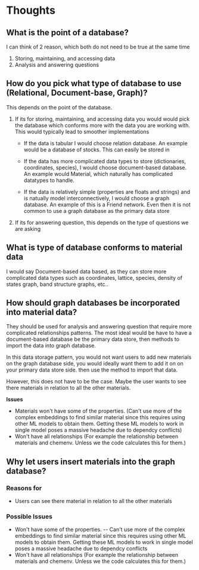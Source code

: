 # Thoughts



## What is the point of a database?
I can think of 2 reason, which both do not need to be true at the same time
1. Storing, maintaining, and accessing data
2. Analysis and answering questions

## How do you pick what type of database to use (Relational, Document-base, Graph)?
This depends on the point of the database. 

1. If its for storing, maintaining, and accessing data you would would pick the database which conforms more with the data you are working with. This would typically lead to smoother implementations

    - If the data is tabular I would choose relation database. An example would be a database of stocks. This can easily be stored in 

    - If the data has more complicated data types to store (dictionaries, coordinates, species), I would choose document-based database. An example would Material, which naturally has complicated datatypes to handle. 

    - If the data is relatively simple (properties are floats and strings) and is natually model interconnectively, I would choose a graph database. An example of this is a Friend network. Even then it is not common to use a graph database as the primary data store

2. If its for answering question, this depends on the type of questions we are asking

## What is type of database conforms to material data

I would say Document-based data based, as they can store more complicated data types such as coordinates, lattice, species, density of states graph, band structure graphs, etc..


## How should graph databases be incorporated into material data?

They should be used for analysis and answering question that require more complicated relationships patterns. The most ideal would be have to have a document-based database be the primary data store, then methods to import the data into graph database. 

In this data storage pattern, you would not want users to add new materials on the graph database side, you would ideally want them to add it on on your primary data store side. then use the method to import that data.

However, this does not have to be the case. Maybe the user wants to see there materials in relation to all the other materials. 

**Issues**
- Materials won't have some of the properties. (Can't use more of the complex embeddings to find similar material since this requires using other ML models to obtain them. Getting these ML models to work in single model poses a massive headache due to dependcy conflicts)
- Won't have all relationships (For example the relationship between materials and chemenv. Unless we the code calculates this for them.)

## Why let users insert materials into the graph database?

### Reasons for
- Users can see there material in relation to all the other materials

### Possible Issues
- Won't have some of the properties.
-- Can't use more of the complex embeddings to find similar material since this requires using other ML models to obtain them. Getting these ML models to work in single model poses a massive headache due to dependcy conflicts
- Won't have all relationships (For example the relationship between materials and chemenv. Unless we the code calculates this for them.)

